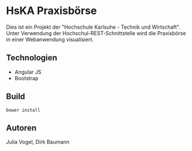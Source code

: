 # HsKA Praxisbörse

Dies ist ein Projekt der "Hochschule Karlsuhe - Technik und Wirtschaft". Unter Verwendung der Hochschul-REST-Schnittstelle wird die Praxisbörse in einer Webanwendung visualisiert.

## Technologien

- Angular JS
- Bootstrap

## Build

```
bower install
```

## Autoren

Julia Vogel, Dirk Baumann